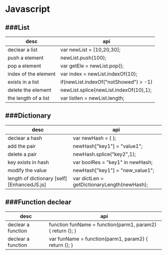 # Javascript

<script type="text/javascript" src="../js/general.js"></script>

###List
---

| desc | api |
| -- | -- |
| declear a list | var newList = [10,20,30]; |
| push a element | newList.push(100); |
| pop a element | var getEle = newList.pop(); |
| index of the element | var index = newList.indexOf(10); |
| exists in a list | if(newList.indexOf("notShowed") > -1) |
| delete the element | newList.splice(newList.indexOf(10),1); |
| the length of a list | var listlen = newList.length; |

###Dictionary
---

| desc | api |
| -- | -- |
| declear a hash | var newHash = { }; |
| add the pair | newHash["key1"] = "value1"; |
| delete a pair | newHash.splice("key2",1); |
| key exists in hash | var boolRes = "key1" in newHash; |
| modify the value | newHash["key1"] = "new_value1"; |
| length of dictionary [self] [EnhancedJS.js] | var dictLen = getDictionaryLength(newHash); |

###Function declear
---

| desc | api |
| -- | -- |
| declear a function | function funName = function(parm1, param2) { return (); } |
| declear a function | var funName = function(parm1, param2) { return (); } |